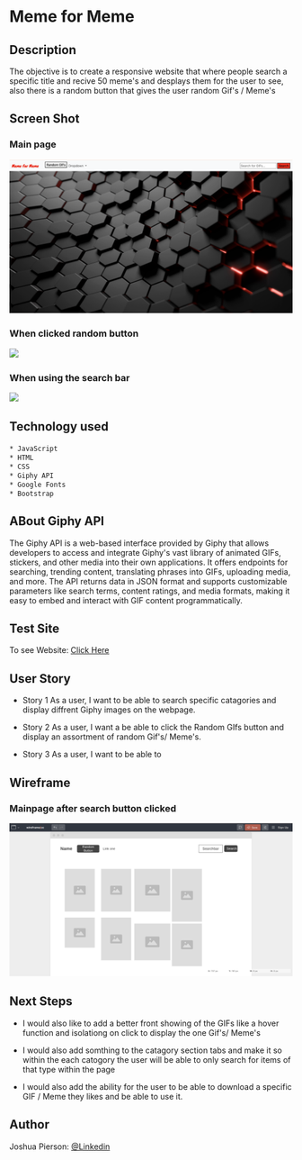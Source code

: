 # Meme for Meme

## Description
The objective is to create a responsive website that where people search a specific title and recive 50 meme's and desplays them for the user to see, also there is a random button that gives the user random Gif's / Meme's
## Screen Shot

### Main page 
<img src="./Images/mainPage.png">

### When clicked random button
<img src="./Images/randomButton.png">

### When using the search bar
<img src="./Images/searchResults.png">


## Technology used
    * JavaScript
    * HTML
    * CSS
    * Giphy API
    * Google Fonts
    * Bootstrap

## ABout Giphy API

The Giphy API is a web-based interface provided by Giphy that allows developers to access and integrate Giphy's vast library of animated GIFs, stickers, and other media into their own applications. It offers endpoints for searching, trending content, translating phrases into GIFs, uploading media, and more. The API returns data in JSON format and supports customizable parameters like search terms, content ratings, and media formats, making it easy to embed and interact with GIF content programmatically.

## Test Site
<p> To see Website: <a href="https://joshua-pierson.github.io/Project2-Meme/"> Click Here</a></p>
    

## User Story
- Story 1
    As a user, I want to be able to search specific catagories and display diffrent Giphy images on the webpage.

- Story 2
    As a user, I want a be able to click the Random GIfs button and display an assortment of random Gif's/ Meme's.

- Story 3
    As a user, I want to be able to 


## Wireframe

### Mainpage after search button clicked
<img src="./Images/wireframe.png">

## Next Steps
* I would also like to add a better front showing of the GIFs like a hover function and isolationg on click to display the one Gif's/ Meme's

* I would also add somthing to the catagory section tabs and make it so within the each catogory the user will be able to only search for items of that type within the page
 
* I would also add the ability for the user to be able to download a specific GIF / Meme they likes and be able to use it.

## Author
Joshua Pierson: <a href="https://www.linkedin.com/in/joshua-pierson726" rel="nofollow">@Linkedin</a>